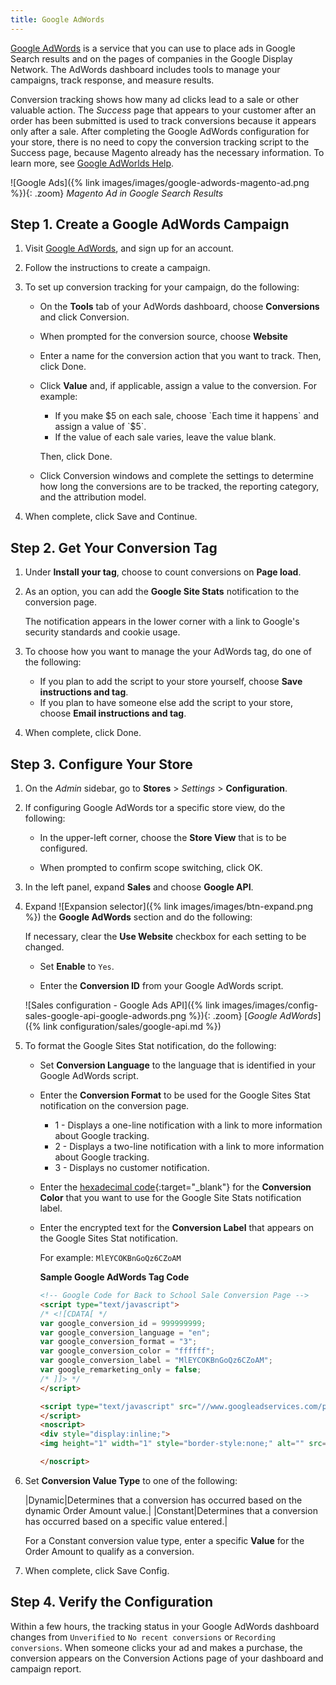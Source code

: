 ```yaml
---
title: Google AdWords
---
```


[Google AdWords][1] is a service that you can use to place ads in Google Search results and on the pages of companies in the Google Display Network. The AdWords dashboard includes tools to manage your campaigns, track response, and measure results.

Conversion tracking shows how many ad clicks lead to a sale or other valuable action. The _Success_ page that appears to your customer after an order has been submitted is used to track conversions because it appears only after a sale. After completing the Google AdWords configuration for your store, there is no need to copy the conversion tracking script to the Success page, because Magento already has the necessary information. To learn more, see [Google AdWorlds Help][2].

![Google Ads]({% link images/images/google-adwords-magento-ad.png %}){: .zoom}
_Magento Ad in Google Search Results_

## Step 1. Create a Google AdWords Campaign

1. Visit [Google AdWords][3], and sign up for an account.

1. Follow the instructions to create a campaign.

1. To set up conversion tracking for your campaign, do the following:

    - On the **Tools** tab of your AdWords dashboard, choose **Conversions** and click <span class="btn">Conversion</span>.

    - When prompted for the conversion source, choose **Website**

    - Enter a name for the conversion action that you want to track. Then, click <span class="btn">Done</span>.

    - Click **Value** and, if applicable, assign a value to the conversion. For example:

        - If you make $5 on each sale, choose `Each time it happens` and assign a value of `$5`.
        - If the value of each sale varies, leave the value blank.

        Then, click <span class="btn">Done</span>.

    - Click <span class="btn">Conversion windows</span> and complete the settings to determine how long the conversions are to be tracked, the reporting category, and the attribution model.

1. When complete, click <span class="btn">Save and Continue</span>.

## Step 2. Get Your Conversion Tag

1. Under **Install your tag**, choose to count conversions on **Page load**.

1. As an option, you can add the **Google Site Stats** notification to the conversion page.

    The notification appears in the lower corner with a link to Google's security standards and cookie usage.

1. To choose how you want to manage the your AdWords tag, do one of the following:

   - If you plan to add the script to your store yourself, choose **Save instructions and tag**.
   - If you plan to have someone else add the script to your store, choose **Email instructions and tag**.

1. When complete, click <span class="btn">Done</span>.

## Step 3. Configure Your Store

1. On the _Admin_ sidebar, go to **Stores** > _Settings_ > **Configuration**.

1. If configuring Google AdWords tor a specific store view, do the following:

    - In the upper-left corner, choose the **Store View** that is to be configured.

    - When prompted to confirm scope switching, click <span class="btn">OK</span>.

1. In the left panel, expand **Sales** and choose **Google API**.

1. Expand ![Expansion selector]({% link images/images/btn-expand.png %}) the **Google AdWords** section and do the following:

    If necessary, clear the **Use Website** checkbox for each setting to be changed.

    - Set **Enable** to `Yes`.

    - Enter the **Conversion ID** from your Google AdWords script.

    ![Sales configuration - Google Ads API]({% link images/images/config-sales-google-api-google-adwords.png %}){: .zoom}
    [_Google AdWords_]({% link configuration/sales/google-api.md %})

1. To format the Google Sites Stat notification, do the following:

    - Set **Conversion Language** to the language that is identified in your Google AdWords script.

    - Enter the **Conversion Format** to be used for the Google Sites Stat notification on the conversion page.

      - 1 - Displays a one-line notification with a link to more information about Google tracking.
      - 2 - Displays a two-line notification with a link to more information about Google tracking.
      - 3 - Displays no customer notification.

    - Enter the [hexadecimal code][4]{:target="_blank"} for the **Conversion Color** that you want to use for the Google Site Stats notification label.

    - Enter the encrypted text for the **Conversion Label** that appears on the Google Sites Stat notification.

        For example: `MlEYCOKBnGoQz6CZoAM`

        **Sample Google AdWords Tag Code**

        ```html
        <!-- Google Code for Back to School Sale Conversion Page -->
        <script type="text/javascript">
        /* <![CDATA[ */
        var google_conversion_id = 999999999;
        var google_conversion_language = "en";
        var google_conversion_format = "3";
        var google_conversion_color = "ffffff";
        var google_conversion_label = "MlEYCOKBnGoQz6CZoAM";
        var google_remarketing_only = false;
        /* ]]> */
        </script>

        <script type="text/javascript" src="//www.googleadservices.com/pagead/conversion.js">
        </script>
        <noscript>
        <div style="display:inline;">
        <img height="1" width="1" style="border-style:none;" alt="" src="//www.googleadservices.com/pagead/conversion/872829007/?label=MlEYCOKBnGoQz6CZoAM&amp;guid=ON&amp;script=0"/>

        </noscript>
        ```

1. Set **Conversion Value Type** to one of the following:

   |Dynamic|Determines that a conversion has occurred based on the dynamic Order Amount value.|
   |Constant|Determines that a conversion has occurred based on a specific value entered.|

    For a Constant conversion value type, enter a specific **Value** for the Order Amount to qualify as a conversion.

1. When complete, click <span class="btn">Save Config</span>.

## Step 4. Verify the Configuration

Within a few hours, the tracking status in your Google AdWords dashboard changes from `Unverified` to `No recent conversions` or `Recording conversions`. When someone clicks your ad and makes a purchase, the conversion appears on the Conversion Actions page of your dashboard and campaign report.

[1]: https://www.google.com/adwords/
[2]: https://support.google.com/adwords/answer/6095821
[3]: http://www.google.com/adwords/
[4]: http://www.w3schools.com/colors/colors_picker.asp
